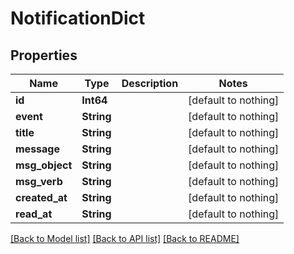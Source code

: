 # NotificationDict


## Properties
Name | Type | Description | Notes
------------ | ------------- | ------------- | -------------
**id** | **Int64** |  | [default to nothing]
**event** | **String** |  | [default to nothing]
**title** | **String** |  | [default to nothing]
**message** | **String** |  | [default to nothing]
**msg_object** | **String** |  | [default to nothing]
**msg_verb** | **String** |  | [default to nothing]
**created_at** | **String** |  | [default to nothing]
**read_at** | **String** |  | [default to nothing]


[[Back to Model list]](../README.md#models) [[Back to API list]](../README.md#api-endpoints) [[Back to README]](../README.md)


